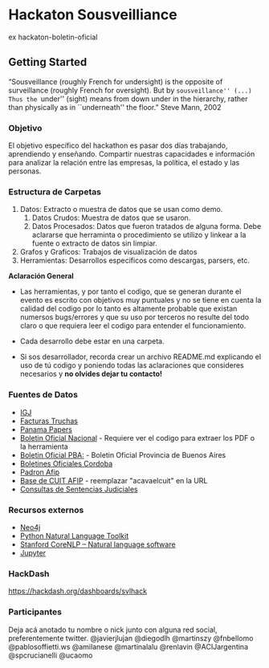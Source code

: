 # Hackaton Sousveilliance
ex hackaton-boletin-oficial

## Getting Started
“Sousveillance (roughly French for undersight) is the opposite of surveillance (roughly French for oversight). But by ``sousveillance'' (...) Thus the ``under'' (sight) means from down under in the hierarchy, rather than physically as in ``underneath'' the floor.”
Steve Mann, 2002

###  Objetivo 
El objetivo específico del hackathon es pasar dos días trabajando, aprendiendo y enseñando. Compartir nuestras capacidades e información para analizar la relación entre las empresas, la política, el estado y las personas.

### Estructura de Carpetas


1. Datos: Extracto o muestra de datos que se usan como demo.
	1. Datos Crudos: Muestra de datos que se usaron.
	1. Datos Procesados: Datos que fueron tratados de alguna forma. Debe aclararse que herraminta o procedimiento se utilizo y linkear a la fuente o extracto de datos sin limpiar.
1. Grafos y Graficos: Trabajos de visualización de datos
1. Herramientas: Desarrollos especificos como descargas, parsers, etc. 

**Aclaración General**
* Las herramientas, y por tanto el codigo, que se generan durante el evento es escrito con objetivos muy puntuales y no se tiene en cuenta la calidad del codigo por lo tanto es altamente probable que existan numersos bugs/errores y que su uso por terceros no resulte del todo claro o que requiera leer el codigo para entender el funcionamiento.

* Cada desarrollo debe estar en una carpeta.

* Si sos desarrollador, recorda crear un archivo README.md explicando el uso de tú codigo y poniendo todas las aclaraciones que consideres necesarios y **no olvides dejar tu contacto!**


### Fuentes de Datos
* [IGJ](http://datos.jus.gob.ar/dataset/entidades-constituidas-en-la-inspeccion-general-de-justicia-igj)
* [Facturas Truchas](http://clarin.opendata.junar.com/dashboards/9114/usinas-de-facturas-apocrifas/)
* [Panama Papers](https://offshoreleaks.icij.org/)
* [Boletin Oficial Nacional](https://www.boletinoficial.gob.ar) - Requiere ver el codigo para extraer los PDF o la herramienta 
* [Boletin Oficial PBA:](http://boletinoficial.buenosaires.gob.ar/documentos/boletines/2010/11/20101130ax.pdf) - Boletin Oficial Provincia de Buenos Aires
* [Boletines Oficiales Cordoba](https://github.com/OpenDataCordoba/boletin-cba-scraper)
* [Padron Afip](http://www.afip.gob.ar/genericos/cInscripcion/archivoCompleto.asp)
* [Base de CUIT AFIP](https://aws.afip.gov.ar/sr-padron/v2/persona/[acavaelcuit]) - reemplazar "acavaelcuit" en la URL
* [Consultas de Sentencias Judiciales](http://www.consultapublica.jusbaires.gob.ar)

### Recursos externos
* [Neo4j](https://offshoreleaks.icij.org/)
* [Python Natural Language Toolkit](www.nltk.org/)
* [Stanford CoreNLP – Natural language software](https://stanfordnlp.github.io/CoreNLP/index.html)
* [Jupyter](http://jupyter.org/)


### HackDash
https://hackdash.org/dashboards/svlhack

### Participantes
Deja acá anotado tu nombre o nick junto con alguna red social, preferentemente twitter.
@javierjlujan @diegodlh @martinszy @fnbellomo @pablosoffietti.ws @amilanese @martinalalu @renlavin @ACIJargentina @spcrucianelli @ucaomo

